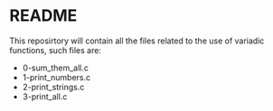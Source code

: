 # README # 

This reposirtory will contain all the files related to the use of variadic functions, such files are:

* 0-sum_them_all.c
* 1-print_numbers.c
* 2-print_strings.c
* 3-print_all.c
